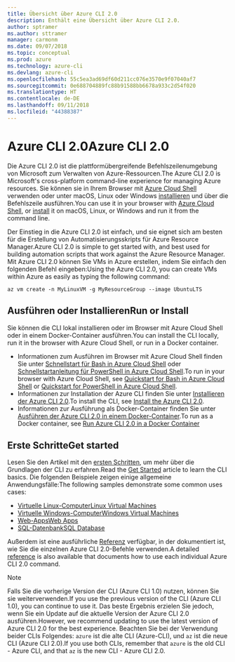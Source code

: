 ```yaml
---
title: Übersicht über Azure CLI 2.0
description: Enthält eine Übersicht über Azure CLI 2.0.
author: sptramer
ms.author: sttramer
manager: carmonm
ms.date: 09/07/2018
ms.topic: conceptual
ms.prod: azure
ms.technology: azure-cli
ms.devlang: azure-cli
ms.openlocfilehash: 55c5ea3ad69df60d211cc076e3570e9f07040af7
ms.sourcegitcommit: 0e688704889fc88b91588bb6678a933c2d54f020
ms.translationtype: HT
ms.contentlocale: de-DE
ms.lasthandoff: 09/11/2018
ms.locfileid: "44388387"
---
```

# <a name="azure-cli-20"></a><span data-ttu-id="0d2db-103">Azure CLI 2.0</span><span class="sxs-lookup"><span data-stu-id="0d2db-103">Azure CLI 2.0</span></span>

<span data-ttu-id="0d2db-104">Die Azure CLI 2.0 ist die plattformübergreifende Befehlszeilenumgebung von Microsoft zum Verwalten von Azure-Ressourcen.</span><span class="sxs-lookup"><span data-stu-id="0d2db-104">The Azure CLI 2.0 is Microsoft's cross-platform command-line experience for managing Azure resources.</span></span>
<span data-ttu-id="0d2db-105">Sie können sie in Ihrem Browser mit [Azure Cloud Shell](/azure/cloud-shell/overview) verwenden oder unter macOS, Linux oder Windows [installieren](install-azure-cli.md) und über die Befehlszeile ausführen.</span><span class="sxs-lookup"><span data-stu-id="0d2db-105">You can use it in your browser with [Azure Cloud Shell](/azure/cloud-shell/overview), or [install](install-azure-cli.md) it on macOS, Linux, or Windows and run it from the command line.</span></span>

<span data-ttu-id="0d2db-106">Der Einstieg in die Azure CLI 2.0 ist einfach, und sie eignet sich am besten für die Erstellung von Automatisierungsskripts für Azure Resource Manager.</span><span class="sxs-lookup"><span data-stu-id="0d2db-106">Azure CLI 2.0 is simple to get started with, and best used for building automation scripts that work against the Azure Resource Manager.</span></span> <span data-ttu-id="0d2db-107">Mit Azure CLI 2.0 können Sie VMs in Azure erstellen, indem Sie einfach den folgenden Befehl eingeben:</span><span class="sxs-lookup"><span data-stu-id="0d2db-107">Using the Azure CLI 2.0, you can create VMs within Azure as easily as typing the following command:</span></span>

```azurecli-interactive
az vm create -n MyLinuxVM -g MyResourceGroup --image UbuntuLTS
```

## <a name="run-or-install"></a><span data-ttu-id="0d2db-108">Ausführen oder Installieren</span><span class="sxs-lookup"><span data-stu-id="0d2db-108">Run or Install</span></span>

<span data-ttu-id="0d2db-109">Sie können die CLI lokal installieren oder im Browser mit Azure Cloud Shell oder in einem Docker-Container ausführen.</span><span class="sxs-lookup"><span data-stu-id="0d2db-109">You can install the CLI locally, run it in the browser with Azure Cloud Shell, or run in a Docker container.</span></span>

* <span data-ttu-id="0d2db-110">Informationen zum Ausführen im Browser mit Azure Cloud Shell finden Sie unter [Schnellstart für Bash in Azure Cloud Shell](/azure/cloud-shell/quickstart) oder [Schnellstartanleitung für PowerShell in Azure Cloud Shell](/azure/cloud-shell/quickstart-powershell).</span><span class="sxs-lookup"><span data-stu-id="0d2db-110">To run in your browser with Azure Cloud Shell, see [Quickstart for Bash in Azure Cloud Shell](/azure/cloud-shell/quickstart) or [Quickstart for PowerShell in Azure Cloud Shell](/azure/cloud-shell/quickstart-powershell).</span></span>
* <span data-ttu-id="0d2db-111">Informationen zur Installation der Azure CLI finden Sie unter [Installieren der Azure CLI 2.0](install-azure-cli.md).</span><span class="sxs-lookup"><span data-stu-id="0d2db-111">To install the CLI, see [Install the Azure CLI 2.0](install-azure-cli.md).</span></span>
* <span data-ttu-id="0d2db-112">Informationen zur Ausführung als Docker-Container finden Sie unter [Ausführen der Azure CLI 2.0 in einem Docker-Container](run-azure-cli-docker.md).</span><span class="sxs-lookup"><span data-stu-id="0d2db-112">To run as a Docker container, see [Run Azure CLI 2.0 in a Docker Container](run-azure-cli-docker.md)</span></span>

## <a name="get-started"></a><span data-ttu-id="0d2db-113">Erste Schritte</span><span class="sxs-lookup"><span data-stu-id="0d2db-113">Get started</span></span>

<span data-ttu-id="0d2db-114">Lesen Sie den Artikel mit den [ersten Schritten](get-started-with-azure-cli.md), um mehr über die Grundlagen der CLI zu erfahren.</span><span class="sxs-lookup"><span data-stu-id="0d2db-114">Read the [Get Started](get-started-with-azure-cli.md) article to learn the CLI basics.</span></span> <span data-ttu-id="0d2db-115">Die folgenden Beispiele zeigen einige allgemeine Anwendungsfälle:</span><span class="sxs-lookup"><span data-stu-id="0d2db-115">The following samples demonstrate some common uses cases:</span></span>

- [<span data-ttu-id="0d2db-116">Virtuelle Linux-Computer</span><span class="sxs-lookup"><span data-stu-id="0d2db-116">Linux Virtual Machines</span></span>](/azure/virtual-machines/virtual-machines-linux-cli-samples?toc=%2fcli%2fazure%2ftoc.json&bc=%2fcli%2fazure%2fbreadcrumb%2ftoc.json)
- [<span data-ttu-id="0d2db-117">Virtuelle Windows-Computer</span><span class="sxs-lookup"><span data-stu-id="0d2db-117">Windows Virtual Machines</span></span>](/azure/virtual-machines/virtual-machines-windows-cli-samples?toc=%2fcli%2fazure%2ftoc.json&bc=%2fcli%2fazure%2fbreadcrumb%2ftoc.json)
- [<span data-ttu-id="0d2db-118">Web-Apps</span><span class="sxs-lookup"><span data-stu-id="0d2db-118">Web Apps</span></span>](/azure/app-service-web/app-service-cli-samples?toc=%2fcli%2fazure%2ftoc.json&bc=%2fcli%2fazure%2fbreadcrumb%2ftoc.json)
- [<span data-ttu-id="0d2db-119">SQL-Datenbank</span><span class="sxs-lookup"><span data-stu-id="0d2db-119">SQL Database</span></span>](/azure/sql-database/sql-database-cli-samples?toc=%2fcli%2fazure%2ftoc.json&bc=%2fcli%2fazure%2fbreadcrumb%2ftoc.json)

<span data-ttu-id="0d2db-120">Außerdem ist eine ausführliche [Referenz](/cli/azure/reference-index) verfügbar, in der dokumentiert ist, wie Sie die einzelnen Azure CLI 2.0-Befehle verwenden.</span><span class="sxs-lookup"><span data-stu-id="0d2db-120">A detailed [reference](/cli/azure/reference-index) is also available that documents how to use each individual Azure CLI 2.0 command.</span></span>

> [!NOTE]
> <span data-ttu-id="0d2db-121">Falls Sie die vorherige Version der CLI (Azure CLI 1.0) nutzen, können Sie sie weiterverwenden.</span><span class="sxs-lookup"><span data-stu-id="0d2db-121">If you use the previous version of the CLI (Azure CLI 1.0), you can continue to use it.</span></span>
> <span data-ttu-id="0d2db-122">Das beste Ergebnis erzielen Sie jedoch, wenn Sie ein Update auf die aktuelle Version der Azure CLI 2.0 ausführen.</span><span class="sxs-lookup"><span data-stu-id="0d2db-122">However, we recommend updating to use the latest version of Azure CLI 2.0 for the best experience.</span></span>
> <span data-ttu-id="0d2db-123">Beachten Sie bei der Verwendung beider CLIs Folgendes: `azure` ist die alte CLI (Azure-CLI), und `az` ist die neue CLI (Azure CLI 2.0).</span><span class="sxs-lookup"><span data-stu-id="0d2db-123">If you use both CLIs, remember that `azure` is the old CLI - Azure CLI, and that `az` is the new CLI - Azure CLI 2.0.</span></span>
